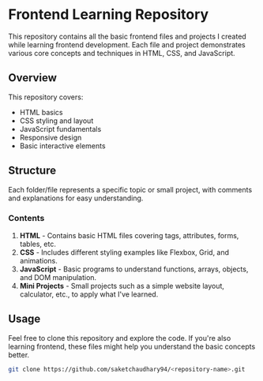 # Frontend Learning Repository

This repository contains all the basic frontend files and projects I created while learning frontend development. Each file and project demonstrates various core concepts and techniques in HTML, CSS, and JavaScript.

## Overview

This repository covers:
- HTML basics
- CSS styling and layout
- JavaScript fundamentals
- Responsive design
- Basic interactive elements

## Structure

Each folder/file represents a specific topic or small project, with comments and explanations for easy understanding.

### Contents

1. **HTML** - Contains basic HTML files covering tags, attributes, forms, tables, etc.
2. **CSS** - Includes different styling examples like Flexbox, Grid, and animations.
3. **JavaScript** - Basic programs to understand functions, arrays, objects, and DOM manipulation.
4. **Mini Projects** - Small projects such as a simple website layout, calculator, etc., to apply what I've learned.

## Usage

Feel free to clone this repository and explore the code. If you're also learning frontend, these files might help you understand the basic concepts better.

```bash
git clone https://github.com/saketchaudhary94/<repository-name>.git
